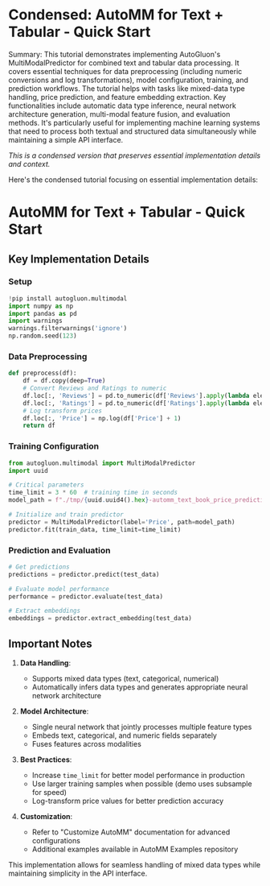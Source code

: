 # Condensed: AutoMM for Text + Tabular - Quick Start

Summary: This tutorial demonstrates implementing AutoGluon's MultiModalPredictor for combined text and tabular data processing. It covers essential techniques for data preprocessing (including numeric conversions and log transformations), model configuration, training, and prediction workflows. The tutorial helps with tasks like mixed-data type handling, price prediction, and feature embedding extraction. Key functionalities include automatic data type inference, neural network architecture generation, multi-modal feature fusion, and evaluation methods. It's particularly useful for implementing machine learning systems that need to process both textual and structured data simultaneously while maintaining a simple API interface.

*This is a condensed version that preserves essential implementation details and context.*

Here's the condensed tutorial focusing on essential implementation details:

# AutoMM for Text + Tabular - Quick Start

## Key Implementation Details

### Setup
```python
!pip install autogluon.multimodal
import numpy as np
import pandas as pd
import warnings
warnings.filterwarnings('ignore')
np.random.seed(123)
```

### Data Preprocessing
```python
def preprocess(df):
    df = df.copy(deep=True)
    # Convert Reviews and Ratings to numeric
    df.loc[:, 'Reviews'] = pd.to_numeric(df['Reviews'].apply(lambda ele: ele[:-len(' out of 5 stars')]))
    df.loc[:, 'Ratings'] = pd.to_numeric(df['Ratings'].apply(lambda ele: ele.replace(',', '')[:-len(' customer reviews')]))
    # Log transform prices
    df.loc[:, 'Price'] = np.log(df['Price'] + 1)
    return df
```

### Training Configuration
```python
from autogluon.multimodal import MultiModalPredictor
import uuid

# Critical parameters
time_limit = 3 * 60  # training time in seconds
model_path = f"./tmp/{uuid.uuid4().hex}-automm_text_book_price_prediction"

# Initialize and train predictor
predictor = MultiModalPredictor(label='Price', path=model_path)
predictor.fit(train_data, time_limit=time_limit)
```

### Prediction and Evaluation
```python
# Get predictions
predictions = predictor.predict(test_data)

# Evaluate model performance
performance = predictor.evaluate(test_data)

# Extract embeddings
embeddings = predictor.extract_embedding(test_data)
```

## Important Notes

1. **Data Handling**:
   - Supports mixed data types (text, categorical, numerical)
   - Automatically infers data types and generates appropriate neural network architecture

2. **Model Architecture**:
   - Single neural network that jointly processes multiple feature types
   - Embeds text, categorical, and numeric fields separately
   - Fuses features across modalities

3. **Best Practices**:
   - Increase `time_limit` for better model performance in production
   - Use larger training samples when possible (demo uses subsample for speed)
   - Log-transform price values for better prediction accuracy

4. **Customization**:
   - Refer to "Customize AutoMM" documentation for advanced configurations
   - Additional examples available in AutoMM Examples repository

This implementation allows for seamless handling of mixed data types while maintaining simplicity in the API interface.